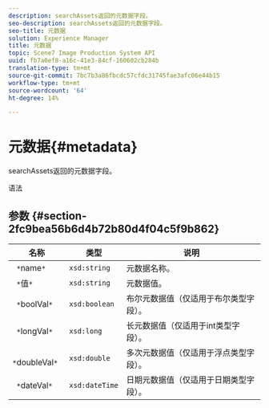 ```yaml
---
description: searchAssets返回的元数据字段。
seo-description: searchAssets返回的元数据字段。
seo-title: 元数据
solution: Experience Manager
title: 元数据
topic: Scene7 Image Production System API
uuid: fb7a0ef8-a16c-41e3-84cf-160602cb284b
translation-type: tm+mt
source-git-commit: 7bc7b3a86fbcdc57cfdc31745fae3afc06e44b15
workflow-type: tm+mt
source-wordcount: '64'
ht-degree: 14%

---
```



# 元数据{#metadata}

searchAssets返回的元数据字段。

语法

## 参数 {#section-2fc9bea56b6d4b72b80d4f04c5f9b862}

| 名称 | 类型 | 说明 |
|---|---|---|
| ` *`name`*` | `xsd:string` | 元数据名称。 |
| ` *`值`*` | `xsd:string` | 元数据值。 |
| ` *`boolVal`*` | `xsd:boolean` | 布尔元数据值（仅适用于布尔类型字段）。 |
| ` *`longVal`*` | `xsd:long` | 长元数据值（仅适用于int类型字段）。 |
| ` *`doubleVal`*` | `xsd:double` | 多次元数据值（仅适用于浮点类型字段）。 |
| ` *`dateVal`*` | `xsd:dateTime` | 日期元数据值（仅适用于日期类型字段）。 |

